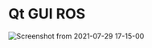 # Qt GUI ROS
![Screenshot from 2021-07-29 17-15-00](https://user-images.githubusercontent.com/81642936/127474901-ac62dcfe-34b2-4fd3-8389-a7ad0cdb9517.png)
